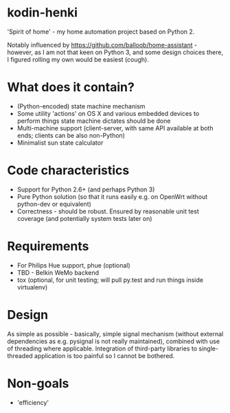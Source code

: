 kodin-henki
===========

'Spirit of home' - my home automation project based on Python 2.

Notably influenced by https://github.com/balloob/home-assistant - however,
as I am not that keen on Python 3, and some design choices there, I figured
rolling my own would be easiest (cough).

What does it contain?
=====================

* (Python-encoded) state machine mechanism
* Some utility 'actions' on OS X and various embedded devices to perform
  things state machine dictates should be done
* Multi-machine support (client-server, with same API available at both
  ends; clients can be also non-Python)
* Minimalist sun state calculator

Code characteristics
====================

* Support for Python 2.6+ (and perhaps Python 3)
* Pure Python solution (so that it runs easily e.g. on OpenWrt without
  python-dev or equivalent)
* Correctness - should be robust. Ensured by reasonable unit test coverage
  (and potentially system tests later on)

Requirements
============

* For Philips Hue support, phue (optional) 
* TBD - Belkin WeMo backend 
* tox (optional, for unit testing; will pull py.test and run things inside virtualenv)


Design
======

As simple as possible - basically, simple signal mechanism (without
external dependencies as e.g. pysignal is not really maintained), combined
with use of threading where applicable. Integration of third-party
libraries to single-threaded application is too painful so I cannot be
bothered.

Non-goals
=========

* 'efficiency'

